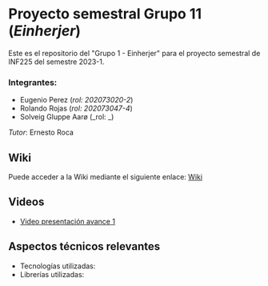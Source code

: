 # Proyecto semestral Grupo 11 (_Einherjer_)

Este es el repositorio del "Grupo 1 - Einherjer" para el proyecto semestral de INF225 del semestre 2023-1.

### Integrantes:

+ Eugenio Perez (_rol: 202073020-2_)
+ Rolando Rojas (_rol: 202073047-4_)
+ Solveig Gluppe Aarø (_rol: _)

*Tutor*: Ernesto Roca

## Wiki
Puede acceder a la Wiki mediante el siguiente enlace: [Wiki](https://gitlab.inf.utfsm.cl/rerojas/inf225-2023-1-grupo-11/-/wikis/home)

## Videos

+ [Video presentación avance 1](https://youtu.be/7ujDk6lHZgQ)


## Aspectos técnicos relevantes
+ Tecnologías utilizadas: 
+ Librerías utilizadas: 


